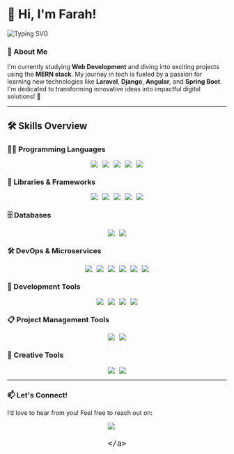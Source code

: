 # 👋 Hi, I'm Farah!

![Typing SVG](https://readme-typing-svg.herokuapp.com?font=Fira+Code&size=22&pause=1000&color=00FF7F&center=true&vCenter=true&width=450&lines=I'm+a+Web+Developer+Student+%F0%9F%91%8C)

### 🌟 About Me
I'm currently studying **Web Development** and diving into exciting projects using the **MERN stack**. My journey in tech is fueled by a passion for learning new technologies like **Laravel**, **Django**, **Angular**, and **Spring Boot**. I'm dedicated to transforming innovative ideas into impactful digital solutions! 🚀

---

## 🛠️ Skills Overview

### 👨‍💻 Programming Languages
<div style="display: flex; justify-content: center; gap: 10px; font-size: 1.5em;">
    <img src="https://img.shields.io/badge/-JavaScript-F7DF1E?style=flat&logo=javascript&logoColor=black" />
    <img src="https://img.shields.io/badge/-Java-007396?style=flat&logo=java&logoColor=white" />
    <img src="https://img.shields.io/badge/-C-A8B400?style=flat&logo=c&logoColor=black" />
    <img src="https://img.shields.io/badge/-C%23-239120?style=flat&logo=csharp&logoColor=white" />
    <img src="https://img.shields.io/badge/-Python-3776AB?style=flat&logo=python&logoColor=white" />
</div>

### 🚀 Libraries & Frameworks
<div style="display: flex; justify-content: center; gap: 10px; font-size: 1.5em;">
    <img src="https://img.shields.io/badge/-React-61DAFB?style=flat&logo=react&logoColor=black" />
    <img src="https://img.shields.io/badge/-Angular-E23237?style=flat&logo=angular&logoColor=white" />
    <img src="https://img.shields.io/badge/-Spring%20Boot-6DB33F?style=flat&logo=spring&logoColor=white" />
    <img src="https://img.shields.io/badge/-Node.js-8CC84B?style=flat&logo=node.js&logoColor=white" />
    <img src="https://img.shields.io/badge/-Express.js-404D59?style=flat&logo=express&logoColor=white" />
</div>

### 🗄️ Databases
<div style="display: flex; justify-content: center; gap: 10px; font-size: 1.5em;">
    <img src="https://img.shields.io/badge/-MongoDB-47A248?style=flat&logo=mongodb&logoColor=white" />
    <img src="https://img.shields.io/badge/-MySQL-4479A1?style=flat&logo=mysql&logoColor=white" />
</div>

### 🛠️ DevOps & Microservices
<div style="display: flex; justify-content: center; gap: 10px; font-size: 1.5em;">
    <img src="https://img.shields.io/badge/-Docker-2496ED?style=flat&logo=docker&logoColor=white" />
    <img src="https://img.shields.io/badge/-Jenkins-D24939?style=flat&logo=jenkins&logoColor=white" />
    <img src="https://img.shields.io/badge/-Vagrant-1563FF?style=flat&logo=vagrant&logoColor=white" />
    <img src="https://img.shields.io/badge/-SonarQube-4E9BCD?style=flat&logo=sonarqube&logoColor=white" />
    <img src="https://img.shields.io/badge/-Prometheus-E6522C?style=flat&logo=prometheus&logoColor=white" />
    <img src="https://img.shields.io/badge/-Grafana-F46800?style=flat&logo=grafana&logoColor=white" />
</div>

### 🧰 Development Tools
<div style="display: flex; justify-content: center; gap: 10px; font-size: 1.5em;">
    <img src="https://img.shields.io/badge/-Git-F05032?style=flat&logo=git&logoColor=white" />
    <img src="https://img.shields.io/badge/-GitHub-181717?style=flat&logo=github&logoColor=white" />
    <img src="https://img.shields.io/badge/-IntelliJ%20IDEA-000000?style=flat&logo=intellijidea&logoColor=white" />
    <img src="https://img.shields.io/badge/-Visual%20Studio%20Code-007ACC?style=flat&logo=visualstudiocode&logoColor=white" />
</div>

### 📋 Project Management Tools
<div style="display: flex; justify-content: center; gap: 10px; font-size: 1.5em;">
    <img src="https://img.shields.io/badge/-Jira-0052CC?style=flat&logo=jira&logoColor=white" />
    <img src="https://img.shields.io/badge/-Trello-0052CC?style=flat&logo=trello&logoColor=white" />
</div>

### 🎨 Creative Tools
<div style="display: flex; justify-content: center; gap: 10px; font-size: 1.5em;">
    <img src="https://img.shields.io/badge/-Adobe%20Photoshop-31A8FF?style=flat&logo=adobephotoshop&logoColor=white" />
    <img src="https://img.shields.io/badge/-Figma-F24E1E?style=flat&logo=figma&logoColor=white" />
</div>

---

### 📫 Let's Connect!
I’d love to hear from you! Feel free to reach out on:
<div style="display: flex; justify-content: center; align-items: center; gap: 10px; font-size: 1.5em;">
    <a href="https://www.linkedin.com/in/zekri-farah-432891208" style="text-decoration: none;">
        <img src="https://img.shields.io/badge/-LinkedIn-0077B5?style=flat&logo=linkedin&logoColor=white" />
       
    </a>
</div>
